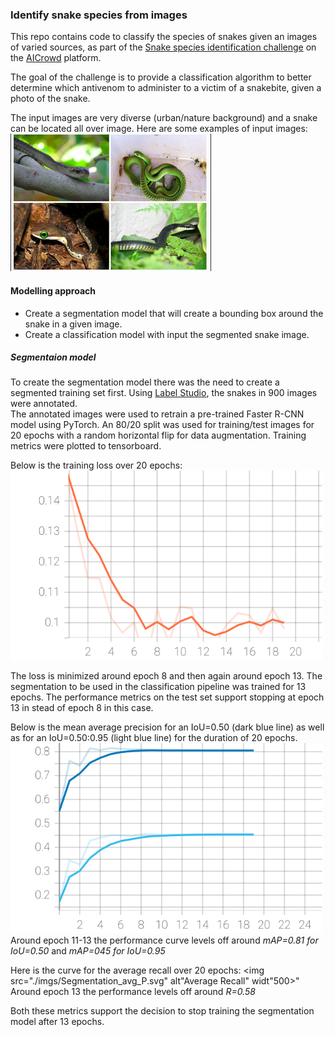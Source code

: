 ### Identify snake species from images
This repo contains code to classify the species of snakes given an images of varied sources, as part of the [Snake species identification challenge](https://www.aicrowd.com/challenges/snakeclef2021-snake-species-identification-challenge) on the [AICrowd](https://www.aicrowd.com/) platform.

The goal of the challenge is to provide a classification algorithm to better determine which antivenom to administer to a victim of a snakebite, given a photo of the snake.

The input images are very diverse (urban/nature background) and a snake can be located all over image. Here are some examples of input images:  
<img
src="./imgs/snakes_examples.jpg"
alt="Example of raw input images">


#### Modelling approach
* Create a segmentation model that will create a bounding box around the snake in a given image.
* Create a classification model with input the segmented snake image.

##### Segmentaion model
To create the segmentation model there was the need to create a segmented training set first. Using [Label Studio](https://github.com/heartexlabs/label-studio), the snakes in 900 images were annotated.  
The annotated images were used to retrain a pre-trained Faster R-CNN model using PyTorch. An 80/20 split was used for training/test images for 20 epochs with a random horizontal flip for data augmentation. Training metrics were plotted to tensorboard.

Below is the training loss over 20 epochs:  
<img 
src="./imgs/Segmentation_train_loss.svg"
alt="Segmentation training loss"
width="500">  

The loss is minimized around epoch 8 and then again around epoch 13. The segmentation to be used in the classification pipeline was trained for 13 epochs. The performance metrics on the test set support stopping at epoch 13 in stead of epoch 8 in this case.

Below is the mean average precision for an IoU=0.50 (dark blue line) as well as for an IoU=0.50:0.95 (light blue line) for the duration of 20 epochs.  
<img
src="./imgs/Segmentation_avg_P.svg"
alt="mean Average Precision"
width="500">
Around epoch 11-13 the performance curve levels off around *mAP=0.81 for IoU=0.50* and *mAP=045 for IoU=0.95*

Here is the curve for the average recall over 20 epochs: 
<img
src="./imgs/Segmentation_avg_P.svg"
alt"Average Recall"
widt"500>"
Around epoch 13 the performance levels off around *R=0.58*

Both these metrics support the decision to stop training the segmentation model after 13 epochs.
